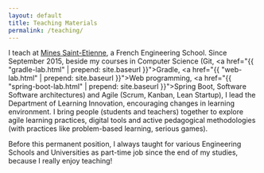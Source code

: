 ```yaml
---
layout: default
title: Teaching Materials
permalink: /teaching/
---
```

I teach at [Mines Saint-Etienne](http://mines-stetienne.fr), a French Engineering School. Since September 2015, beside my courses in Computer Science (Git, <a href="{{ "gradle-lab.html" | prepend: site.baseurl }}">Gradle</a>, <a href="{{ "web-lab.html" | prepend: site.baseurl }}">Web programming</a>, <a href="{{ "spring-boot-lab.html" | prepend: site.baseurl }}">Spring Boot</a>, Software Software architectures) and Agile (Scrum, Kanban, Lean Startup), I lead the Department of Learning Innovation, encouraging changes in learning environment.
I bring people (students and teachers) together to explore agile learning practices, digital tools and active pedagogical methodologies (with practices like problem-based learning, serious games).

Before this permanent position, I always taught for various Engineering Schools and Universities as part-time job since the end of my studies, because I really enjoy teaching!
